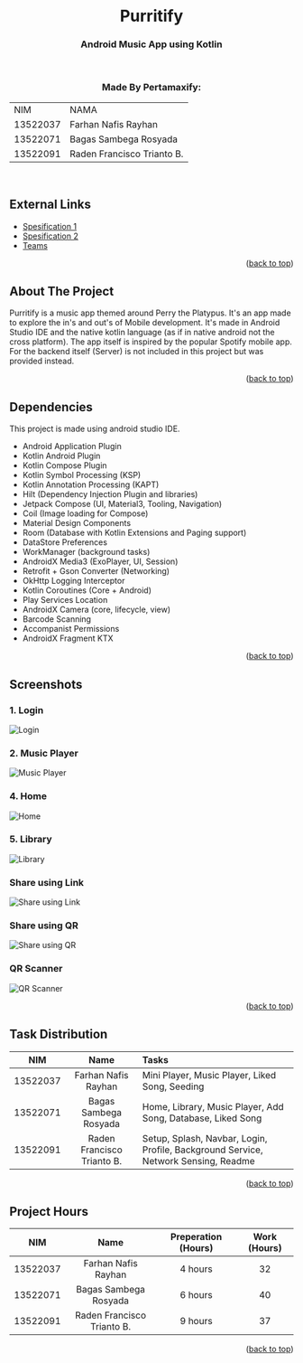 <!-- Back to Top Link-->

<a name="readme-top"></a>

<br />
<div align="center">
  <h1 align="center">Purritify</h1>

  <p align="center">
    <h3> Android Music App using Kotlin</h3>

<br>

  </p>
</div>

<!-- CONTRIBUTOR -->
<div align="center" id="contributor">
  <strong>
    <h3>Made By Pertamaxify:</h3>
    <table align="center">
      <tr>
        <td>NIM</td>
        <td>NAMA</td>
      </tr>
      <tr>
        <td>13522037</td>
        <td>Farhan Nafis Rayhan</td>
      </tr>
      <tr>
        <td>13522071</td>
        <td>Bagas Sambega Rosyada</td>
      </tr>
      <tr>
        <td>13522091</td>
        <td>Raden Francisco Trianto B.</td>
      </tr>
    </table>
  </strong>
  <br>
</div>

## External Links

- [Spesification 1](https://docs.google.com/document/d/1WFKkOpWmswCLCIi4-5ptbk80FJzvuZOE/edit?tab=t.0)
- [Spesification 2](https://docs.google.com/document/d/1rN3e9GcZWstXSqVxS1h78hG6sB9qLks0dq7JwjnrIyM/edit?tab=t.0)
- [Teams](https://docs.google.com/spreadsheets/d/1B355mdQQu-cYv1FH-54gqUgATZ9_pKspCFsFTU3nAb4/edit?gid=0#gid=0)

<p align="right">(<a href="#readme-top">back to top</a>)</p>

<!-- ABOUT THE PROJECT -->

## About The Project

Purritify is a music app themed around Perry the Platypus. It's an app made to explore the in's and out's of Mobile development. 
It's made in Android Studio IDE and the native kotlin language (as if in native android not the cross platform). 
The app itself is inspired by the popular Spotify mobile app. For the backend itself (Server) is not included in this project but was provided instead.



<p align="right">(<a href="#readme-top">back to top</a>)</p>

<!-- GETTING STARTED -->

## Dependencies

This project is made using android studio IDE.

- Android Application Plugin
- Kotlin Android Plugin
- Kotlin Compose Plugin
- Kotlin Symbol Processing (KSP)
- Kotlin Annotation Processing (KAPT)
- Hilt (Dependency Injection Plugin and libraries)
- Jetpack Compose (UI, Material3, Tooling, Navigation)
- Coil (Image loading for Compose)
- Material Design Components
- Room (Database with Kotlin Extensions and Paging support)
- DataStore Preferences
- WorkManager (background tasks)
- AndroidX Media3 (ExoPlayer, UI, Session)
- Retrofit + Gson Converter (Networking)
- OkHttp Logging Interceptor
- Kotlin Coroutines (Core + Android)
- Play Services Location
- AndroidX Camera (core, lifecycle, view)
- Barcode Scanning
- Accompanist Permissions
- AndroidX Fragment KTX

<p align="right">(<a href="#readme-top">back to top</a>)</p>


## Screenshots

### 1. Login  
![Login](./screenshot/login.png)
### 2. Music Player   
![Music Player](./screenshot/player.png)
### 4. Home  
![Home](./screenshot/home-with-mini-player.png)
### 5. Library  
![Library](./screenshot/library.png)

### Share using Link  
![Share using Link](./screenshot/share-link.png)

### Share using QR  
![Share using QR](./screenshot/share-qr.png)
### QR Scanner  
![QR Scanner](./screenshot/camera.png)



<p align="right">(<a href="#readme-top">back to top</a>)</p>

<!-- Task Distribution -->

## Task Distribution

|   NIM    |            Name            | Tasks                                                                              |
| :------: | :------------------------: | :--------------------------------------------------------------------------------- |
| 13522037 |    Farhan Nafis Rayhan     | Mini Player, Music Player, Liked Song, Seeding                                     |
| 13522071 |   Bagas Sambega Rosyada    | Home, Library, Music Player, Add Song, Database, Liked Song                        |
| 13522091 | Raden Francisco Trianto B. | Setup, Splash, Navbar, Login, Profile, Background Service, Network Sensing, Readme |

<p align="right">(<a href="#readme-top">back to top</a>)</p>

<!-- ## Project Hours  -->

## Project Hours

|   NIM    |            Name            | Preperation (Hours) | Work (Hours) |
| :------: | :------------------------: | :-----------------: | :----------: |
| 13522037 |    Farhan Nafis Rayhan     |       4 hours       |      32      |
| 13522071 |   Bagas Sambega Rosyada    |       6 hours       |      40      |
| 13522091 | Raden Francisco Trianto B. |       9 hours       |      37      |

<p align="right">(<a href="#readme-top">back to top</a>)</p>
